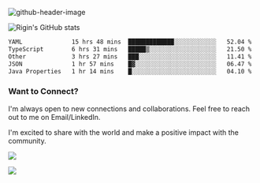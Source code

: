 
![github-header-image](https://github.com/riginoommen/riginoommen/assets/3840244/889cae65-df55-4cda-86cc-bf21bf1f2e96)

![Rigin's GitHub stats](https://github-readme-stats.vercel.app/api?username=riginoommen\&show_icons=true\&show=reviews,discussions_started,discussions_answered,prs_merged,prs_merged_percentage)


<!--START_SECTION:waka-->

```txt
YAML              15 hrs 48 mins  █████████████░░░░░░░░░░░░   52.04 %
TypeScript        6 hrs 31 mins   █████▒░░░░░░░░░░░░░░░░░░░   21.50 %
Other             3 hrs 27 mins   ███░░░░░░░░░░░░░░░░░░░░░░   11.41 %
JSON              1 hr 57 mins    █▓░░░░░░░░░░░░░░░░░░░░░░░   06.47 %
Java Properties   1 hr 14 mins    █░░░░░░░░░░░░░░░░░░░░░░░░   04.10 %
```

<!--END_SECTION:waka-->

### Want to Connect?

I'm always open to new connections and collaborations. Feel free to reach out to me on Email/LinkedIn.

I'm excited to share with the world and make a positive impact with the community.

![](https://komarev.com/ghpvc/?username=riginoommen)

![](https://hit.yhype.me/github/profile?user_id=3840244)

